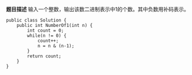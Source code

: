 **题目描述**
输入一个整数，输出该数二进制表示中1的个数。其中负数用补码表示。
```
public class Solution {
    public int NumberOf1(int n) {
        int count = 0;
        while(n != 0) {
            count++;
            n = n & (n-1);
        }
        return count;
    }
}
```